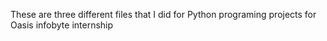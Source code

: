 These are three different files that I did for Python programing projects for Oasis infobyte internship
